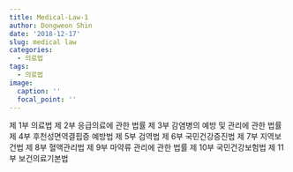 ```yaml
---
title: Medical-Law-1
author: Dongweon Shin
date: '2018-12-17'
slug: medical law
categories:
  - 의료법
tags:
  - 의료법
image:
  caption: ''
  focal_point: ''
---
```


제 1부 의료법
제 2부 응급의료에 관한 법률
제 3부 감염병의 예방 및 관리에 관한 법률
제 4부 후천성면역결핍증 예방법
제 5부 검역법
제 6부 국민건강증진법
제 7부 지역보건법
제 8부 혈액관리법
제 9부 마약류 관리에 관한 법률
제 10부 국민건강보험법
제 11부 보건의료기본법
